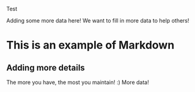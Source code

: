 Test

Adding some more data here! We want to fill in more data to help others!

# This is an example of Markdown
## Adding more details
The more you have, the most you maintain! :)
More data!



